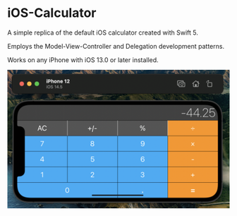 # iOS-Calculator

A simple replica of the default iOS calculator created with Swift 5.

Employs the Model-View-Controller and Delegation development patterns.

Works on any iPhone with iOS 13.0 or later installed.

![alt text](Screenshots/2.png)
